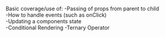 Basic coverage/use of:
-Passing of props from parent to child  
-How to handle events (such as onClick)  
-Updating a components state  
-Conditional Rendering
-Ternary Operator
